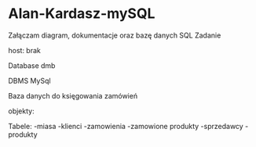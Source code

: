 # Alan-Kardasz-mySQL
Załączam diagram, dokumentacje oraz bazę danych
SQL Zadanie

host: brak

Database dmb

DBMS MySql

Baza danych do księgowania zamówień

objekty:

Tabele:
-miasa
-klienci
-zamowienia
-zamowione produkty
-sprzedawcy
-produkty 

